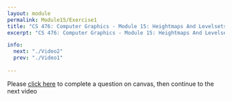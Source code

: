 ```yaml
---
layout: module
permalink: Module15/Exercise1
title: "CS 476: Computer Graphics - Module 15: Heightmaps And Levelsets"
excerpt: "CS 476: Computer Graphics - Module 15: Heightmaps And Levelsets"

info:
  next: "./Video2"
  prev: "./Video1"
  
---
```



Please <a href = "https://ursinus.instructure.com/courses/10834/quizzes/11567/take" target="_blank">click here</a> to complete a question on canvas, then continue to the next video